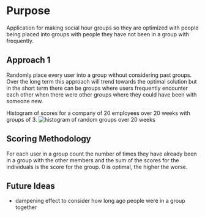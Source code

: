 # Purpose
Application for making social hour groups so they are optimized with people being placed into groups with people they have not been in a group with frequently.

## Approach 1
Randomly place every user into a group without considering past groups.
Over the long term this approach will trend towards the optimal solution but in the short term there can be groups where users frequently encounter each other when there were other groups where they could have been with someone new.

Histogram of scores for a company of 20 employees over 20 weeks with groups of 3.
![histogram of random groups over 20 weeks](https://i.postimg.cc/wMfFNyCh/Screen_Shot_2018-10-10_at_7.08.12_PM.png)

## Scoring Methodology
For each user in a group count the number of times they have already been in a group with the other members and the sum of the scores for the individuals is the score for the group. 0 is optimal, the higher the worse.



## Future Ideas
* dampening effect to consider how long ago people were in a group together